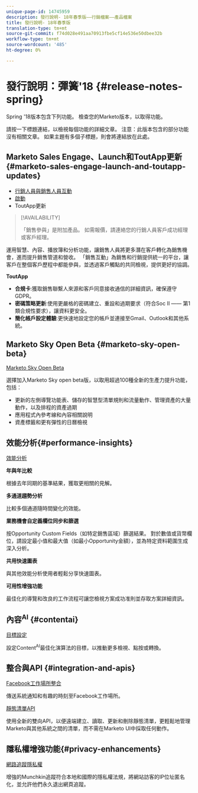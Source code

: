 ```yaml
---
unique-page-id: 14745959
description: 發行說明- 18年春季版——行銷檔案——產品檔案
title: 發行說明- 18年春季版
translation-type: tm+mt
source-git-commit: f74d028e491aa70913fbe5cf14e536e50dbee32b
workflow-type: tm+mt
source-wordcount: '485'
ht-degree: 0%

---
```



# 發行說明：彈簧&#39;18 {#release-notes-spring}

Spring &#39;18版本包含下列功能。 檢查您的Marketo版本，以取得功能。

請按一下標題連結，以檢視每個功能的詳細文章。 注意：此版本包含的部分功能沒有相關文章。 如果主題有多個子標題，則會將連結放在此處。

## Marketo Sales Engage、Launch和ToutApp更新{#marketo-sales-engage-launch-and-toutapp-updates}

* [行銷人員與銷售人員互動](/help/marketo/product-docs/marketo-sales-connect/getting-started/sales-connect-overview.md)
* [啟動](/help/marketo/product-docs/marketo-sales-connect/getting-started/sales-connect-overview.md)
* ToutApp更新

>[!AVAILABILITY]
>
>「銷售參與」是附加產品。 如需報價，請連絡您的行銷人員客戶成功經理或客戶經理。

運用智慧、內容、播放簿和分析功能，讓銷售人員將更多潛在客戶轉化為銷售機會，進而提升銷售管道和營收。 「銷售互動」為銷售和行銷提供統一的平台，讓客戶在整個客戶歷程中都能參與，並透過客戶觸點的共同檢視，提供更好的協調。

**ToutApp**

* **合規卡**:獲取銷售聯繫人來源和客戶同意接收通信的詳細資訊，確保遵守GDPR。
* **密碼策略更新**:使用更嚴格的密碼建立、重設和過期要求（符合Soc II —— 第1類合規性要求），讓資料更安全。
* **簡化帳戶設定體驗**:更快速地設定您的帳戶並連接至Gmail、Outlook和其他系統。

## Marketo Sky Open Beta {#marketo-sky-open-beta}

[Marketo Sky Open Beta](https://help.marketo.com/hc/en-us)

選擇加入Marketo Sky open beta版，以取用超過100種全新的生產力提升功能，包括：

* 更新的左側導覽功能表、儲存的智慧型清單規則和流量動作、管理資產的大量動作，以及排程的資產過期
* 應用程式內參考線和內容相關說明
* 資產標籤和更有彈性的日曆檢視

## 效能分析{#performance-insights}

[效能分析](/help/marketo/product-docs/reporting/performance-insights/performance-insights-overview.md)

**年與年比較**

根據去年同期的基準結果，獲取更相關的見解。

**多通道趨勢分析**

比較多個通道隨時間變化的效能。

**業務機會自定義欄位同步和篩選**

按Opportunity Custom Fields（如特定銷售區域）篩選結果。 對於數值或貨幣欄位，請設定最小值和最大值（如最小Opportunity金額），並為特定資料範圍生成深入分析。

**共用快速圖表**

與其他效能分析使用者輕鬆分享快速圖表。

**可用性增強功能**

最佳化的導覽和改良的工作流程可讓您檢視方案成功准則並存取方案詳細資訊。

## 內容<sup>AI</sup> {#contentai}

[目標設定](/help/marketo/product-docs/predictive-content/getting-started/algorithm-goal-settings.md)

設定Content<sup>AI</sup>最佳化演算法的目標，以推動更多檢視、點按或轉換。

## 整合與API {#integration-and-apis}

[Facebook工作場所整合](/help/marketo/product-docs/administration/additional-integrations/add-workplace-by-facebook-as-a-launchpoint-service.md)

傳送系統通知和有趣的時刻至Facebook工作場所。

[靜態清單API](http://developers.marketo.com/rest-api/assets/static-lists/)

使用全新的雙向API，以便遠端建立、讀取、更新和刪除靜態清單，更輕鬆地管理Marketo與其他系統之間的清單，而不需在Marketo UI中採取任何動作。

## 隱私權增強功能{#privacy-enhancements}

[網路追蹤隱私權](http://developers.marketo.com/javascript-api/lead-tracking/)

增強的Munchkin追蹤符合本地和國際的隱私權法規，將網站訪客的IP位址匿名化，並允許他們永久退出網頁追蹤。
